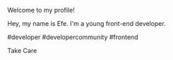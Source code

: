 Welcome to my profile!

Hey, my name is Efe. I'm a young front-end developer.

#developer #developercommunity #frontend

Take Care
